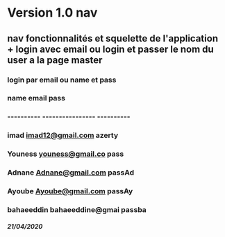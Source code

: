 # Version 1.0 nav 
## nav fonctionnalités et squelette de l'application + login avec email ou login et passer le nom du user a la page master

###  login par email ou name et pass      
###      name        email             pass
###  ----------  ----------------  ----------
###    imad        imad12@gmail.com  azerty
###    Youness     youness@gmail.co  pass
###    Adnane      Adnane@gmail.com  passAd
###    Ayoube      Ayoube@gmail.com  passAy
###    bahaeeddin  bahaeeddine@gmai  passba
##### 21/04/2020